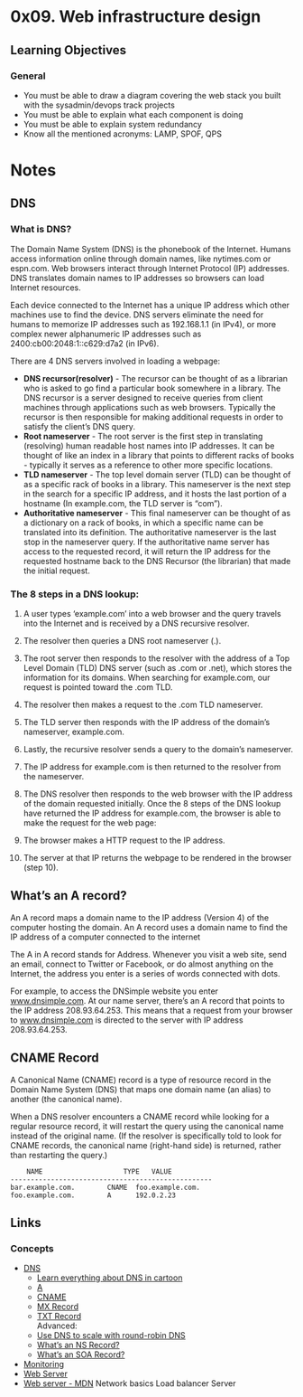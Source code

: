# 0x09. Web infrastructure design
## Learning Objectives
### General
+ You must be able to draw a diagram covering the web stack you built with the sysadmin/devops track projects
+ You must be able to explain what each component is doing
+ You must be able to explain system redundancy
+ Know all the mentioned acronyms: LAMP, SPOF, QPS
# Notes
## DNS
### What is DNS?
The Domain Name System (DNS) is the phonebook of the Internet. Humans access information online through domain names, like nytimes.com or espn.com. Web browsers interact through Internet Protocol (IP) addresses. DNS translates domain names to IP addresses so browsers can load Internet resources.

Each device connected to the Internet has a unique IP address which other machines use to find the device. DNS servers eliminate the need for humans to memorize IP addresses such as 192.168.1.1 (in IPv4), or more complex newer alphanumeric IP addresses such as 2400:cb00:2048:1::c629:d7a2 (in IPv6).

There are 4 DNS servers involved in loading a webpage:  
+ **DNS recursor(resolver)** - The recursor can be thought of as a librarian who is asked to go find a particular book somewhere in a library. The DNS recursor is a server designed to receive queries from client machines through applications such as web browsers. Typically the recursor is then responsible for making additional requests in order to satisfy the client’s DNS query.
+ **Root nameserver** - The root server is the first step in translating (resolving) human readable host names into IP addresses. It can be thought of like an index in a library that points to different racks of books - typically it serves as a reference to other more specific locations.
+ **TLD nameserver** - The top level domain server (TLD) can be thought of as a specific rack of books in a library. This nameserver is the next step in the search for a specific IP address, and it hosts the last portion of a hostname (In example.com, the TLD server is “com”).
+ **Authoritative nameserver** - This final nameserver can be thought of as a dictionary on a rack of books, in which a specific name can be translated into its definition. The authoritative nameserver is the last stop in the nameserver query. If the authoritative name server has access to the requested record, it will return the IP address for the requested hostname back to the DNS Recursor (the librarian) that made the initial request.

### The 8 steps in a DNS lookup:

1. A user types ‘example.com’ into a web browser and the query travels into the Internet and is received by a DNS recursive resolver.
2. The resolver then queries a DNS root nameserver (.).
3. The root server then responds to the resolver with the address of a Top Level Domain (TLD) DNS server (such as .com or .net), which stores the information for its domains. When searching for example.com, our request is pointed toward the .com TLD.
4. The resolver then makes a request to the .com TLD nameserver.
5. The TLD server then responds with the IP address of the domain’s nameserver, example.com.
6. Lastly, the recursive resolver sends a query to the domain’s nameserver.
7. The IP address for example.com is then returned to the resolver from the nameserver.
8. The DNS resolver then responds to the web browser with the IP address of the domain requested initially.
Once the 8 steps of the DNS lookup have returned the IP address for example.com, the browser is able to make the request for the web page:

9. The browser makes a HTTP request to the IP address.
10. The server at that IP returns the webpage to be rendered in the browser (step 10).

## What’s an A record?

An A record maps a domain name to the IP address (Version 4) of the computer hosting the domain. An A record uses a domain name to find the IP address of a computer connected to the internet

The A in A record stands for Address. Whenever you visit a web site, send an email, connect to Twitter or Facebook, or do almost anything on the Internet, the address you enter is a series of words connected with dots.

For example, to access the DNSimple website you enter www.dnsimple.com. At our name server, there’s an A record that points to the IP address 208.93.64.253. This means that a request from your browser to www.dnsimple.com is directed to the server with IP address 208.93.64.253.

## CNAME Record  
A Canonical Name (CNAME) record is a type of resource record in the Domain Name System (DNS) that maps one domain name (an alias) to another (the canonical name). 

When a DNS resolver encounters a CNAME record while looking for a regular resource record, it will restart the query using the canonical name instead of the original name. (If the resolver is specifically told to look for CNAME records, the canonical name (right-hand side) is returned, rather than restarting the query.)

        NAME                    TYPE   VALUE
    --------------------------------------------------
    bar.example.com.        CNAME  foo.example.com.
    foo.example.com.        A      192.0.2.23

## Links
### Concepts
+ [DNS](https://intranet.alxswe.com/concepts/12)
    + [Learn everything about DNS in cartoon](https://howdns.works/)
    + [A](https://support.dnsimple.com/articles/a-record/)
    + [CNAME](https://en.wikipedia.org/wiki/CNAME_record)
    + [MX Record](https://en.wikipedia.org/wiki/MX_record)
    + [TXT Record](https://en.wikipedia.org/wiki/TXT_record)  
    Advanced:
    + [Use DNS to scale with round-robin DNS](https://www.dnsknowledge.com/whatis/round-robin-dns/)
    + [What’s an NS Record?](https://support.dnsimple.com/articles/ns-record/)
    + [What’s an SOA Record?](https://support.dnsimple.com/articles/soa-record/)
+ [Monitoring](https://intranet.alxswe.com/concepts/13)
+ [Web Server](https://en.wikipedia.org/wiki/Web_server)
+ [Web server - MDN](https://developer.mozilla.org/en-US/docs/Learn/Common_questions/Web_mechanics/What_is_a_web_server)
Network basics
Load balancer
Server